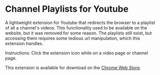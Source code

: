 # Channel Playlists for Youtube
 A lightweight extension for Youtube that redirects the browser to a playlist of all a channel's videos. This functionality used to be available on the website, but it was removed for some reason. The playlists still exist, but accessing them requires some tedious url manipulation, which this extension handles.

 Instructions:
 Click the extension icon while on a video page or channel page.

This extension is available for download on the [Chrome Web Store](https://chromewebstore.google.com/detail/channel-playlists-for-you/nfmbnooehmepkbcpalefdmonflkfjglf?authuser=0&hl=en&pli=1).
